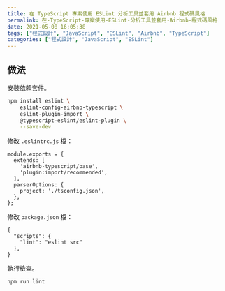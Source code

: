 ```yaml
---
title: 在 TypeScript 專案使用 ESLint 分析工具並套用 Airbnb 程式碼風格
permalink: 在-TypeScript-專案使用-ESLint-分析工具並套用-Airbnb-程式碼風格
date: 2021-05-08 16:05:38
tags: ["程式設計", "JavaScript", "ESLint", "Airbnb", "TypeScript"]
categories: ["程式設計", "JavaScript", "ESLint"]
---
```


## 做法

安裝依賴套件。

```BASH
npm install eslint \
    eslint-config-airbnb-typescript \
    eslint-plugin-import \
    @typescript-eslint/eslint-plugin \
    --save-dev
```

修改 `.eslintrc.js` 檔：

```JS
module.exports = {
  extends: [
    'airbnb-typescript/base',
    'plugin:import/recommended',
  ],
  parserOptions: {
    project: './tsconfig.json',
  },
};
```

修改 `package.json` 檔：

```JS
{
  "scripts": {
    "lint": "eslint src"
  },
}
```

執行檢查。

```BASH
npm run lint
```
